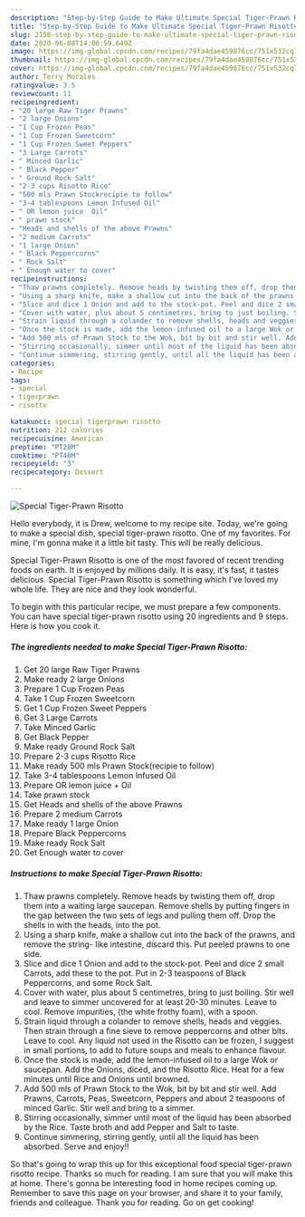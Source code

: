 ```yaml
---
description: "Step-by-Step Guide to Make Ultimate Special Tiger-Prawn Risotto"
title: "Step-by-Step Guide to Make Ultimate Special Tiger-Prawn Risotto"
slug: 2158-step-by-step-guide-to-make-ultimate-special-tiger-prawn-risotto
date: 2020-06-08T14:00:59.649Z
image: https://img-global.cpcdn.com/recipes/79fa4dae459876cc/751x532cq70/special-tiger-prawn-risotto-recipe-main-photo.jpg
thumbnail: https://img-global.cpcdn.com/recipes/79fa4dae459876cc/751x532cq70/special-tiger-prawn-risotto-recipe-main-photo.jpg
cover: https://img-global.cpcdn.com/recipes/79fa4dae459876cc/751x532cq70/special-tiger-prawn-risotto-recipe-main-photo.jpg
author: Terry Morales
ratingvalue: 3.5
reviewcount: 11
recipeingredient:
- "20 large Raw Tiger Prawns"
- "2 large Onions"
- "1 Cup Frozen Peas"
- "1 Cup Frozen Sweetcorn"
- "1 Cup Frozen Sweet Peppers"
- "3 Large Carrots"
- " Minced Garlic"
- " Black Pepper"
- " Ground Rock Salt"
- "2-3 cups Risotto Rice"
- "500 mls Prawn Stockrecipie to follow"
- "3-4 tablespoons Lemon Infused Oil"
- " OR lemon juice  Oil"
- " prawn stock"
- "Heads and shells of the above Prawns"
- "2 medium Carrots"
- "1 large Onion"
- " Black Peppercorns"
- " Rock Salt"
- " Enough water to cover"
recipeinstructions:
- "Thaw prawns completely. Remove heads by twisting them off, drop them into a waiting large saucepan. Remove shells by putting fingers in the gap between the two sets of legs and pulling them off. Drop the shells in with the heads, into the pot."
- "Using a sharp knife, make a shallow cut into the back of the prawns, and remove the string- like intestine, discard this. Put peeled prawns to one side."
- "Slice and dice 1 Onion and add to the stock-pot. Peel and dice 2 small Carrots, add these to the pot. Put in 2-3 teaspoons of Black Peppercorns, and some Rock Salt."
- "Cover with water, plus about 5 centimetres, bring to just boiling. Stir well and leave to simmer uncovered for at least 20-30 minutes. Leave to cool. Remove impurities, (the white frothy foam), with a spoon."
- "Strain liquid through a colander to remove shells, heads and veggies. Then strain through a fine sieve to remove peppercorns and other bits. Leave to cool. Any liquid not used in the Risotto can be frozen, I suggest in small portions, to add to future soups and meals to enhance flavour."
- "Once the stock is made, add the lemon-infused oil to a large Wok or saucepan. Add the Onions, diced, and the Risotto Rice. Heat for a few minutes until Rice and Onions until browned."
- "Add 500 mls of Prawn Stock to the Wok, bit by bit and stir well. Add Prawns, Carrots, Peas, Sweetcorn, Peppers and about 2 teaspoons of minced Garlic. Stir well and bring to a simmer."
- "Stirring occasionally, simmer until most of the liquid has been absorbed by the Rice. Taste broth and add Pepper and Salt to taste."
- "Continue simmering, stirring gently, until all the liquid has been absorbed. Serve and enjoy!!"
categories:
- Recipe
tags:
- special
- tigerprawn
- risotto

katakunci: special tigerprawn risotto 
nutrition: 212 calories
recipecuisine: American
preptime: "PT28M"
cooktime: "PT40M"
recipeyield: "3"
recipecategory: Dessert

---
```



![Special Tiger-Prawn Risotto](https://img-global.cpcdn.com/recipes/79fa4dae459876cc/751x532cq70/special-tiger-prawn-risotto-recipe-main-photo.jpg)

Hello everybody, it is Drew, welcome to my recipe site. Today, we're going to make a special dish, special tiger-prawn risotto. One of my favorites. For mine, I'm gonna make it a little bit tasty. This will be really delicious.

Special Tiger-Prawn Risotto is one of the most favored of recent trending foods on earth. It is enjoyed by millions daily. It is easy, it's fast, it tastes delicious. Special Tiger-Prawn Risotto is something which I've loved my whole life. They are nice and they look wonderful.




To begin with this particular recipe, we must prepare a few components. You can have special tiger-prawn risotto using 20 ingredients and 9 steps. Here is how you cook it.

<!--inarticleads1-->

##### The ingredients needed to make Special Tiger-Prawn Risotto:

1. Get 20 large Raw Tiger Prawns
1. Make ready 2 large Onions
1. Prepare 1 Cup Frozen Peas
1. Take 1 Cup Frozen Sweetcorn
1. Get 1 Cup Frozen Sweet Peppers
1. Get 3 Large Carrots
1. Take  Minced Garlic
1. Get  Black Pepper
1. Make ready  Ground Rock Salt
1. Prepare 2-3 cups Risotto Rice
1. Make ready 500 mls Prawn Stock(recipie to follow)
1. Take 3-4 tablespoons Lemon Infused Oil
1. Prepare  OR lemon juice + Oil
1. Take  prawn stock
1. Get Heads and shells of the above Prawns
1. Prepare 2 medium Carrots
1. Make ready 1 large Onion
1. Prepare  Black Peppercorns
1. Make ready  Rock Salt
1. Get  Enough water to cover




<!--inarticleads2-->

##### Instructions to make Special Tiger-Prawn Risotto:

1. Thaw prawns completely. Remove heads by twisting them off, drop them into a waiting large saucepan. Remove shells by putting fingers in the gap between the two sets of legs and pulling them off. Drop the shells in with the heads, into the pot.
1. Using a sharp knife, make a shallow cut into the back of the prawns, and remove the string- like intestine, discard this. Put peeled prawns to one side.
1. Slice and dice 1 Onion and add to the stock-pot. Peel and dice 2 small Carrots, add these to the pot. Put in 2-3 teaspoons of Black Peppercorns, and some Rock Salt.
1. Cover with water, plus about 5 centimetres, bring to just boiling. Stir well and leave to simmer uncovered for at least 20-30 minutes. Leave to cool. Remove impurities, (the white frothy foam), with a spoon.
1. Strain liquid through a colander to remove shells, heads and veggies. Then strain through a fine sieve to remove peppercorns and other bits. Leave to cool. Any liquid not used in the Risotto can be frozen, I suggest in small portions, to add to future soups and meals to enhance flavour.
1. Once the stock is made, add the lemon-infused oil to a large Wok or saucepan. Add the Onions, diced, and the Risotto Rice. Heat for a few minutes until Rice and Onions until browned.
1. Add 500 mls of Prawn Stock to the Wok, bit by bit and stir well. Add Prawns, Carrots, Peas, Sweetcorn, Peppers and about 2 teaspoons of minced Garlic. Stir well and bring to a simmer.
1. Stirring occasionally, simmer until most of the liquid has been absorbed by the Rice. Taste broth and add Pepper and Salt to taste.
1. Continue simmering, stirring gently, until all the liquid has been absorbed. Serve and enjoy!!




So that's going to wrap this up for this exceptional food special tiger-prawn risotto recipe. Thanks so much for reading. I am sure that you will make this at home. There's gonna be interesting food in home recipes coming up. Remember to save this page on your browser, and share it to your family, friends and colleague. Thank you for reading. Go on get cooking!

